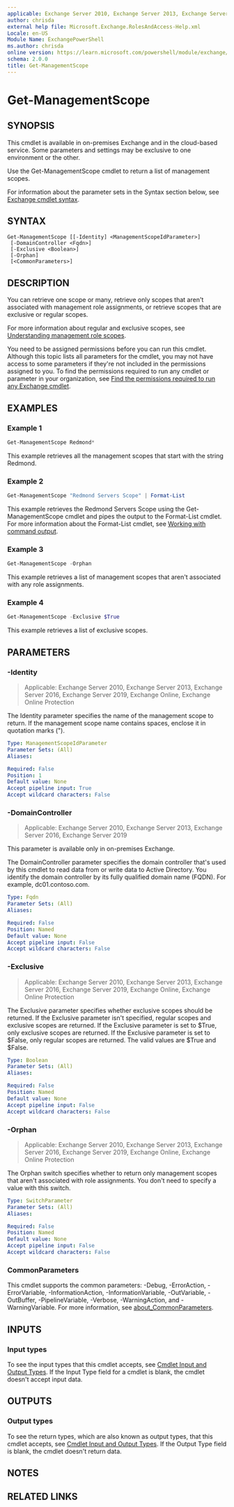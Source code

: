 ```yaml
---
applicable: Exchange Server 2010, Exchange Server 2013, Exchange Server 2016, Exchange Server 2019, Exchange Online, Exchange Online Protection
author: chrisda
external help file: Microsoft.Exchange.RolesAndAccess-Help.xml
Locale: en-US
Module Name: ExchangePowerShell
ms.author: chrisda
online version: https://learn.microsoft.com/powershell/module/exchange/get-managementscope
schema: 2.0.0
title: Get-ManagementScope
---
```


# Get-ManagementScope

## SYNOPSIS
This cmdlet is available in on-premises Exchange and in the cloud-based service. Some parameters and settings may be exclusive to one environment or the other.

Use the Get-ManagementScope cmdlet to return a list of management scopes.

For information about the parameter sets in the Syntax section below, see [Exchange cmdlet syntax](https://learn.microsoft.com/powershell/exchange/exchange-cmdlet-syntax).

## SYNTAX

```
Get-ManagementScope [[-Identity] <ManagementScopeIdParameter>]
 [-DomainController <Fqdn>]
 [-Exclusive <Boolean>]
 [-Orphan]
 [<CommonParameters>]
```

## DESCRIPTION
You can retrieve one scope or many, retrieve only scopes that aren't associated with management role assignments, or retrieve scopes that are exclusive or regular scopes.

For more information about regular and exclusive scopes, see [Understanding management role scopes](https://learn.microsoft.com/exchange/understanding-management-role-scopes-exchange-2013-help).

You need to be assigned permissions before you can run this cmdlet. Although this topic lists all parameters for the cmdlet, you may not have access to some parameters if they're not included in the permissions assigned to you. To find the permissions required to run any cmdlet or parameter in your organization, see [Find the permissions required to run any Exchange cmdlet](https://learn.microsoft.com/powershell/exchange/find-exchange-cmdlet-permissions).

## EXAMPLES

### Example 1
```powershell
Get-ManagementScope Redmond*
```

This example retrieves all the management scopes that start with the string Redmond.

### Example 2
```powershell
Get-ManagementScope "Redmond Servers Scope" | Format-List
```

This example retrieves the Redmond Servers Scope using the Get-ManagementScope cmdlet and pipes the output to the Format-List cmdlet. For more information about the Format-List cmdlet, see [Working with command output](https://learn.microsoft.com/exchange/working-with-command-output-exchange-2013-help).

### Example 3
```powershell
Get-ManagementScope -Orphan
```

This example retrieves a list of management scopes that aren't associated with any role assignments.

### Example 4
```powershell
Get-ManagementScope -Exclusive $True
```

This example retrieves a list of exclusive scopes.

## PARAMETERS

### -Identity

> Applicable: Exchange Server 2010, Exchange Server 2013, Exchange Server 2016, Exchange Server 2019, Exchange Online, Exchange Online Protection

The Identity parameter specifies the name of the management scope to return. If the management scope name contains spaces, enclose it in quotation marks (").

```yaml
Type: ManagementScopeIdParameter
Parameter Sets: (All)
Aliases:

Required: False
Position: 1
Default value: None
Accept pipeline input: True
Accept wildcard characters: False
```

### -DomainController

> Applicable: Exchange Server 2010, Exchange Server 2013, Exchange Server 2016, Exchange Server 2019

This parameter is available only in on-premises Exchange.

The DomainController parameter specifies the domain controller that's used by this cmdlet to read data from or write data to Active Directory. You identify the domain controller by its fully qualified domain name (FQDN). For example, dc01.contoso.com.

```yaml
Type: Fqdn
Parameter Sets: (All)
Aliases:

Required: False
Position: Named
Default value: None
Accept pipeline input: False
Accept wildcard characters: False
```

### -Exclusive

> Applicable: Exchange Server 2010, Exchange Server 2013, Exchange Server 2016, Exchange Server 2019, Exchange Online, Exchange Online Protection

The Exclusive parameter specifies whether exclusive scopes should be returned. If the Exclusive parameter isn't specified, regular scopes and exclusive scopes are returned. If the Exclusive parameter is set to $True, only exclusive scopes are returned. If the Exclusive parameter is set to $False, only regular scopes are returned. The valid values are $True and $False.

```yaml
Type: Boolean
Parameter Sets: (All)
Aliases:

Required: False
Position: Named
Default value: None
Accept pipeline input: False
Accept wildcard characters: False
```

### -Orphan

> Applicable: Exchange Server 2010, Exchange Server 2013, Exchange Server 2016, Exchange Server 2019, Exchange Online, Exchange Online Protection

The Orphan switch specifies whether to return only management scopes that aren't associated with role assignments. You don't need to specify a value with this switch.

```yaml
Type: SwitchParameter
Parameter Sets: (All)
Aliases:

Required: False
Position: Named
Default value: None
Accept pipeline input: False
Accept wildcard characters: False
```

### CommonParameters
This cmdlet supports the common parameters: -Debug, -ErrorAction, -ErrorVariable, -InformationAction, -InformationVariable, -OutVariable, -OutBuffer, -PipelineVariable, -Verbose, -WarningAction, and -WarningVariable. For more information, see [about_CommonParameters](https://go.microsoft.com/fwlink/p/?LinkID=113216).

## INPUTS

### Input types
To see the input types that this cmdlet accepts, see [Cmdlet Input and Output Types](https://go.microsoft.com/fwlink/p/?LinkId=616387). If the Input Type field for a cmdlet is blank, the cmdlet doesn't accept input data.

## OUTPUTS

### Output types
To see the return types, which are also known as output types, that this cmdlet accepts, see [Cmdlet Input and Output Types](https://go.microsoft.com/fwlink/p/?LinkId=616387). If the Output Type field is blank, the cmdlet doesn't return data.

## NOTES

## RELATED LINKS
